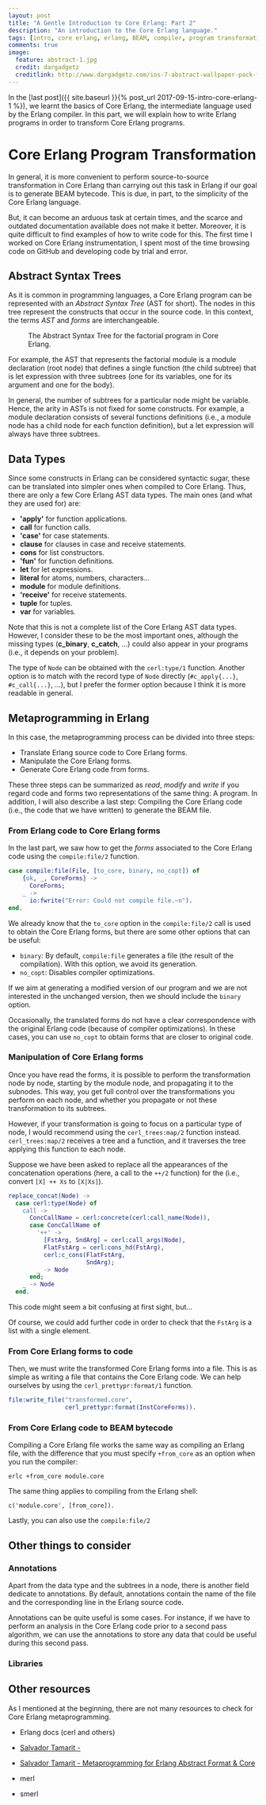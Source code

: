 ```yaml
---
layout: post
title: "A Gentle Introduction to Core Erlang: Part 2"
description: "An introduction to the Core Erlang language."
tags: [intro, core erlang, erlang, BEAM, compiler, program transformation]
comments: true
image:
  feature: abstract-1.jpg
  credit: dargadgetz
  creditlink: http://www.dargadgetz.com/ios-7-abstract-wallpaper-pack-for-iphone-5-and-ipod-touch-retina/
---
```


In the [last post]({{ site.baseurl }}{% post_url 2017-09-15-intro-core-erlang-1 %}),
we learnt the basics of Core Erlang, the intermediate language used by the Erlang compiler.
In this part, we will explain how to write Erlang programs in order to transform Core Erlang programs.

# Core Erlang Program Transformation

In general, it is more convenient to perform source-to-source transformation in Core Erlang than carrying out this task in Erlang if our goal is to generate BEAM bytecode. This is due, in part, to the simplicity of the Core Erlang language.

But, it can become an arduous task at certain times, and the scarce and outdated documentation available does not make it better. Moreover, it is quite difficult to find examples of how to write code for this. The first time I worked on Core Erlang instrumentation, I spent most of the time browsing code on GitHub and developing code by trial and error.

## Abstract Syntax Trees

As it is common in programming languages, a Core Erlang program can be represented with an *Abstract Syntax Tree* (AST for short). The nodes in this tree represent the constructs that occur in the source code. In this context, the terms *AST* and *forms* are interchangeable.

<figure>
  <img src="/images/intro-core-erlang-1/core-erlang-ast.png" alt="">
  <figcaption>The Abstract Syntax Tree for the factorial program in Core Erlang.</figcaption>
</figure>

For example, the AST that represents the factorial module is a module declaration (root node) that defines a single function (the child subtree) that is let expression with three subtrees (one for its variables, one for its argument and one for the body).

In general, the number of subtrees for a particular node might be variable. Hence, the arity in ASTs is not fixed for some constructs. For example, a module declaration consists of several functions definitions (i.e., a module node has a child node for each function definition), but a let expression will always have three subtrees.

## Data Types

Since some constructs in Erlang can be considered syntactic sugar, these can be translated into simpler ones when compiled to Core Erlang. Thus, there are only a few Core Erlang AST data types. The main ones (and what they are used for) are:
 * **'apply'** for function applications.
 * **call** for function calls.
 * **'case'** for case statements.
 * **clause** for clauses in case and receive statements.
 * **cons** for list constructors.
 * **'fun'** for function definitions.
 * **let** for let expressions.
 * **literal** for atoms, numbers, characters...
 * **module** for module definitions.
 * **'receive'** for receive statements.
 * **tuple** for tuples.
 * **var** for variables.

Note that this is not a complete list of the Core Erlang AST data types. However, I consider these to be the most important ones, although the missing types (**c_binary**, **c_catch**, ...) could also appear in your programs (i.e., it depends on your problem).

The type of `Node` can be obtained with the `cerl:type/1` function. Another option is to match with the record type of `Node` directly (`#c_apply{...}`, `#c_call{...}`, ...), but I prefer the former option because I think it is more readable in general.

## Metaprogramming in Erlang

In this case, the metaprogramming process can be divided into three steps:
 * Translate Erlang source code to Core Erlang forms.
 * Manipulate the Core Erlang forms.
 * Generate Core Erlang code from forms.

These three steps can be summarized as *read*, *modify* and *write* if you regard code and forms two representations of the same thing: A program. In addition, I will also describe a last step: Compiling the Core Erlang code (i.e., the code that we have written) to generate the BEAM file.

### From Erlang code to Core Erlang forms

In the last part, we saw how to get the *forms* associated to the Core Erlang code using the 
`compile:file/2` function.

```erlang
case compile:file(File, [to_core, binary, no_copt]) of
    {ok, _, CoreForms} ->
      CoreForms;
    _ ->
      io:fwrite("Error: Could not compile file.~n").
end.
```

We already know that the `to_core` option in the `compile:file/2` call is used to obtain the Core Erlang forms, but there are some other options that can be useful:
 * `binary`: By default, `compile:file` generates a file (the result of the compilation). With this option, we avoid its generation.
 * `no_copt`: Disables compiler optimizations.

If we aim at generating a modified version of our program and we are not interested in the unchanged version, then we should include the `binary` option.

Occasionally, the translated forms do not have a clear correspondence with the original Erlang code (because of compiler optimizations). In these cases, you can use `no_copt` to obtain forms that are closer to original code.

### Manipulation of Core Erlang forms

Once you have read the forms, it is possible to perform the transformation node by node, starting by the module node, and propagating it to the subnodes. This way, you get full control over the transformations you perform on each node, and whether you propagate or not these transformation to its subtrees.

However, if your transformation is going to focus on a particular type of node, I would recommend using the `cerl_trees:map/2` function instead. `cerl_trees:map/2` receives a tree and a function, and it traverses the tree applying this function to each node.

Suppose we have been asked to replace all the appearances of the concatenation operations (here, a call to the `++/2` function) for the (i.e., convert `[X] ++ Xs` to `[X|Xs]`).

```erlang
replace_concat(Node) ->
  case cerl:type(Node) of
    call ->
      ConcCallName = cerl:concrete(cerl:call_name(Node)),
      case ConcCallName of
        '++' ->
          [FstArg, SndArg] = cerl:call_args(Node),
          FlatFstArg = cerl:cons_hd(FstArg),
          cerl:c_cons(FlatFstArg,
                      SndArg);
        _ -> Node
      end;
    _ -> Node
  end.
```

This code might seem a bit confusing at first sight, but...

Of course, we could add further code in order to check that the `FstArg` is a list with a single element.

### From Core Erlang forms to code

Then, we must write the transformed Core Erlang forms into a file. This is as simple as writing a file that contains the Core Erlang code. We can help ourselves by using the `cerl_prettypr:format/1` function.
```erlang
file:write_file("transformed.core",
                cerl_prettypr:format(InstCoreForms)).
```

### From Core Erlang code to BEAM bytecode

Compiling a Core Erlang file works the same way as compiling an Erlang file, with the difference that you must specify `+from_core` as an option when you run the compiler:

```shell_session
erlc +from_core module.core
```

The same thing applies to compiling from the Erlang shell:

```shell_session
c('module.core', [from_core]).
```

Lastly, you can also use the `compile:file/2`

## Other things to consider

### Annotations

Apart from the data type and the subtrees in a node, there is another field dedicate to annotations. By default, annotations contain the name of the file and the corresponding line in the Erlang source code.

Annotations can be quite useful is some cases. For instance, if we have to perform an analysis in the Core Erlang code prior to a second pass algorithm, we can use the annotations to store any data that could be useful during this second pass.

### Libraries

## Other resources

As I mentioned at the beginning, there are not many resources to check for Core Erlang metaprogramming.
 * Erlang docs (cerl and others)
* [Salvador Tamarit - ]()
* [Salvador Tamarit - Metaprogramming for Erlang Abstract Format & Core]()

 * merl
 * smerl
